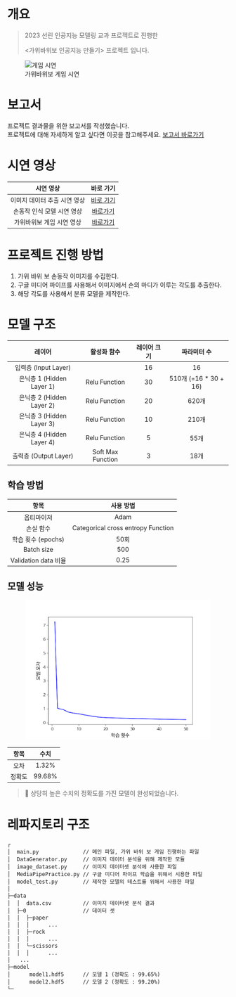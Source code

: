 # 개요
> 2023 선린 인공지능 모델링 교과 프로젝트로 진행한
> 
> <가위바위보 인공지능 만들기> 프로젝트 입니다.

<figure>
    <img src="./assets/게임%20시연.gif" alt="게임 시연"/>
    <figcaption>가위바위보 게임 시연</figcaption>
</figure>

# 보고서
프로젝트 결과물을 위한 보고서를 작성했습니다. <br>
프로젝트에 대해 자세하게 알고 싶다면 이곳을 참고해주세요.
[보고서 바로가기](https://drive.google.com/file/d/1SoAQeyaQgwolm66yWDZ6LaOOCfC1vS5_/view?usp=sharing)

# 시연 영상
|      시연 영상       |                 바로 가기                  |
|:----------------:|:--------------------------------------:|
| 이미지 데이터 추출 시연 영상 | [바로 가기](https://youtu.be/sW1F4LhtmNw)  |
| 손동작 인식 모델 시연 영상  |  [바로가기](https://youtu.be/U5xANge6TOU)  |
|  가위바위보 게임 시연 영상  |  [바로가기](https://youtu.be/YH59REBDDV4)  |

# 프로젝트 진행 방법
1. 가위 바위 보 손동작 이미지를 수집한다.
2. 구글 미디어 파이프를 사용해서 이미지에서 손의 마디가 이루는 각도를 추출한다.
3. 해당 각도를 사용해서 분류 모델을 제작한다.

# 모델 구조

|           레이어            |      활성화 함수       | 레이어 크기 |        파라미터 수        |
|:------------------------:|:-----------------:|:------:|:--------------------:|
|    입력층 (Input Layer)     |                   |   16   |          16          |
|  은닉층 1 (Hidden Layer 1)  |   Relu Function   |   30   | 510개 (=16 * 30 + 16) |
|  은닉층 2 (Hidden Layer 2)  |   Relu Function   |   20   |         620개         |
|  은닉층 3 (Hidden Layer 3)  |   Relu Function   |   10   |         210개         |
|  은닉층 4 (Hidden Layer 4)  |   Relu Function   |   5    |         55개          |
|    출력층 (Output Layer)    | Soft Max Function |   3    |         18개          |

## 학습 방법
|         항목         |               사용 방법                |
|:------------------:|:----------------------------------:|
|       옵티마이저        |                Adam                |
|       손실 함수        | Categorical cross entropy Function |
|   학습 횟수 (epochs)   |                50회                 |
|     Batch size     |                500                 |
| Validation data 비율 |                0.25                |



## 모델 성능
<figure>
    <img src="./assets/model_accuracy.png" title="모델 학습 횟수에 따른 모델 오차"/>
</figure>

|  항목  |    수치    |
|:----:|:--------:|
|  오차  |  1.32%   |
| 정확도  |  99.68%  |

> 📝️ 상당히 높은 수치의 정확도를 가진 모델이 완성되었습니다.


# 레파지토리 구조
```
┌
│  main.py              // 메인 파일, 가위 바위 보 게임 진행하는 파일
│  DataGenerator.py     // 이미지 데이터 분석을 위해 제작한 모듈
│  image_dataset.py     // 이미지 데이터셋 분석에 사용한 파일
│  MediaPipePractice.py // 구글 미디어 파이프 학습을 위해서 시용한 파일
│  model_test.py        // 제작한 모델의 테스트를 위해서 사용한 파일
│
├─data
│  │  data.csv          // 이미지 데이터셋 분석 결과
│  ├─0                  // 데이터 셋
│  │  ├─paper
│  │  │      ...
│  │  ├─rock
│  │  │      ...
│  │  └─scissors
│  │  │      ...
│   ...
├─model
│      model1.hdf5      // 모델 1 (정확도 : 99.65%)
│      model2.hdf5      // 모델 2 (정확도 : 99.20%)
└─
```